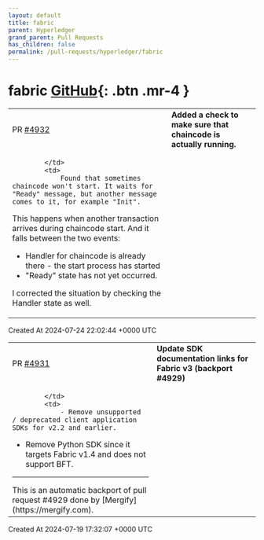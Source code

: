 ```yaml
---
layout: default
title: fabric
parent: Hyperledger
grand_parent: Pull Requests
has_children: false
permalink: /pull-requests/hyperledger/fabric
---
```


# fabric <span class="fs-3 right-align">[GitHub](https://github.com/hyperledger/fabric){: .btn .mr-4 }</span>


<div>
    <table>
        <tr>
            <td>
                PR <a href="https://github.com/hyperledger/fabric/pull/4932" class=".btn">#4932</a>
            </td>
            <td>
                <b>
                    Added a check to make sure that chaincode is actually running.
                </b>
            </td>
        </tr>
        <tr>
            <td>
                
            </td>
            <td>
                Found that sometimes chaincode won't start. It waits for "Ready" message, but another message comes to it, for example "Init".
This happens when another transaction arrives during chaincode start. And it falls between the two events:
- Handler for chaincode is already there - the start process has started
- "Ready" state has not yet occurred.

I corrected the situation by checking the Handler state as well.
            </td>
        </tr>
    </table>
    <div class="right-align">
        Created At 2024-07-24 22:02:44 +0000 UTC
    </div>
</div>

<div>
    <table>
        <tr>
            <td>
                PR <a href="https://github.com/hyperledger/fabric/pull/4931" class=".btn">#4931</a>
            </td>
            <td>
                <b>
                    Update SDK documentation links for Fabric v3 (backport #4929)
                </b>
            </td>
        </tr>
        <tr>
            <td>
                
            </td>
            <td>
                - Remove unsupported / deprecated client application SDKs for v2.2 and earlier.
- Remove Python SDK since it targets Fabric v1.4 and does not support BFT.
<hr>This is an automatic backport of pull request #4929 done by [Mergify](https://mergify.com).
            </td>
        </tr>
    </table>
    <div class="right-align">
        Created At 2024-07-19 17:32:07 +0000 UTC
    </div>
</div>

